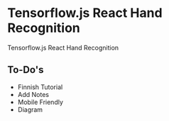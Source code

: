 # Tensorflow.js React Hand Recognition

Tensorflow.js React Hand Recognition

## To-Do's

- Finnish Tutorial
- Add Notes
- Mobile Friendly
- Diagram